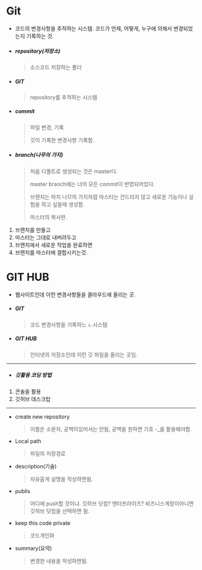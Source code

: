 # Git

- 코드의 변경사항을 추적하는 시스템. 코드가 언제, 어떻게, 누구에 의해서 변경되었는지 기록하는 것.

- ##### repository(저장소)

  > 소스코드 저장하는 폴더

- ##### GIT

  > repository를 추적하는 시스템

- ##### commit

  > 파일 변경, 기록
  >
  > 깃이 기록한 변경사항 기록함.

- ##### branch(나무의 가지)

  > 처음 디폴트로 생성되는 것은 master다.
  >
  > master branch에는 너의 모든 commit이 반영되어있다.
  >
  > 브랜치는 마치 나므의 가지처럼 마스터는 건드리지 않고 새로운 기능이나 실험을 하고 싶을때 생성함.
  >
  > 마스터의 복사판.

1. 브랜치를 만들고
2. 마스터는 그대로 내버려두고
3. 브랜치에서 새로운 작업을 완료하면
4. 브랜치를 마스터에 결합시키는것.

# GIT HUB

- 웹사이트인데 이런 변경사항들을 클라우드에 올리는 곳.

- ##### GIT

  > 코드 변경사항을 기록하느 ㄴ시스템

- ##### GIT HUB

  > 인터넷의 저장소인데 이런 깃 파일을 올리는 곳임.

---

- ##### 깃활용 코딩 방법

1. 콘솔을 활용
2. 깃허브 데스크탑

---

- create new repository

  > 이름은 소문자, 공백이있어서는 안됨, 공백을 원하면 기호 -_를 활용해야함.

- Local path

  > 파일의 저장경로

- description(기술)

  > 자유옵게 설명을 작성하면됨.

- publis

  > 어디에 push할 것이냐. 깃허브 닷컴? 엔터프라이즈? 비즈니스계정이아니면 깃허브 닷컴을 선택하면 됨.

- keep this code private

  > 코드개인화 

- summary(요약)

  > 변경한 내용을 작성하면됨.